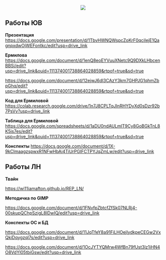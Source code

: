 <div id="header" align="center">
  <img src="https://media1.giphy.com/media/v1.Y2lkPTc5MGI3NjExbTRxNGxuOHQ2Nm5vOHRoNzBvejdvdTY5dTJicjVzYXBjMWNjMHhkeCZlcD12MV9pbnRlcm5hbF9naWZfYnlfaWQmY3Q9Zw/8XEQRJsRWcTgA/giphy.gif"/>
</div>


<div id="badges" align="center">
<img src="https://komarev.com/ghpvc/?username=Wi11iamAfton&style=flat-square&color=blue" alt=""/>
</div>


**<h2>Работы ЮВ</h2>**

**Презентация**
https://docs.google.com/presentation/d/1TbvHWNQWspcZoKrF0qciIejE1QagnpxdwOjWEFontkc/edit?usp=drive_link


**Ермилова**
https://docs.google.com/document/d/1enQ8eoEYVuuXNetc9Q9DXkLHbcenBBSi/edit?usp=drive_link&ouid=111374001738864028859&rtpof=true&sd=true

https://docs.google.com/document/d/12ejwJ6dI3CAzY3km7GHPJG1qhmZbpGhq/edit?usp=drive_link&ouid=111374001738864028859&rtpof=true&sd=true

**Код для Ермиловой**
https://colab.research.google.com/drive/1n7J8CPLTqJInRHYDyXd0sDzr92b7PsVv?usp=drive_link

**Таблица для Ермиловой**
https://docs.google.com/spreadsheets/d/1aDU0ndAULmlT9Cy8GoBGkTnL8K5js7es/edit?usp=drive_link&ouid=111374001738864028859&rtpof=true&sd=true

**Конспекты**
https://docs.google.com/document/d/1X-9kClmaagzspwxR1NFwHbAi4TiUrPGIFCTPYJqZmLw/edit?usp=drive_link



**<h2>Работы ЛН</h2>**



**Твайн**

https://wi11iamafton.github.io/REP_LN/

**Методичка по GIMP**

https://docs.google.com/document/d/1FNvfpZbtcfZfSk07NLRj4-00skupQChpSzigL8IDwIQ/edit?usp=drive_link

**Конспекты ОС и БД**

https://docs.google.com/document/d/11JqTfeY8a91FiLHOejIydkpeCEGw2VxQkiDqygzql7s/edit?usp=drive_link

https://docs.google.com/document/d/1OcJYTYQMrw4WfBn79fUst3lz1iHN4O8VdYl05tbiGsw/edit?usp=drive_link

